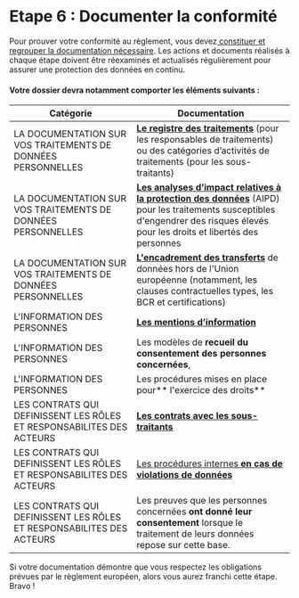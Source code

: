 # Etape 6 : Documenter la conformité

Pour prouver votre conformité au règlement, vous devez[ constituer et regrouper la documentation nécessaire](https://www.cnil.fr/fr/documenter-la-conformite). Les actions et documents réalisés à chaque étape doivent être réexaminés et actualisés régulièrement pour assurer une protection des données en continu.&#x20;

#### Votre dossier devra notamment comporter les éléments suivants :

| Catégorie                                                             |  Documentation                                                                                                                                                                                                                                                                 |
| --------------------------------------------------------------------- | ------------------------------------------------------------------------------------------------------------------------------------------------------------------------------------------------------------------------------------------------------------------------------ |
| LA DOCUMENTATION SUR VOS TRAITEMENTS DE DONNÉES PERSONNELLES          |  [**Le registre des traitements**](https://www.cnil.fr/fr/RGDP-le-registre-des-activites-de-traitement) (pour les responsables de traitements)  ou des catégories d’activités de traitements (pour les sous-traitants)                                                         |
| LA DOCUMENTATION SUR VOS TRAITEMENTS DE DONNÉES PERSONNELLES          |  [**Les analyses d’impact relatives à la protection des données**](https://www.cnil.fr/fr/RGPD-analyse-impact-protection-des-donnees-aipd) (AIPD) pour les traitements susceptibles d'engendrer des risques élevés pour les droits et libertés des personnes                   |
| LA DOCUMENTATION SUR VOS TRAITEMENTS DE DONNÉES PERSONNELLES          |  [**L'encadrement des transferts**](https://www.cnil.fr/fr/transferts-de-donnees-hors-ue-ce-qui-change-avec-le-reglement-general-sur-la-protection-des-donnees) de données hors de l'Union européenne (notamment, les clauses contractuelles types, les BCR et certifications) |
| L'INFORMATION DES PERSONNES                                           |  [**Les mentions d’information**](https://www.cnil.fr/fr/conformite-rgpd-information-des-personnes-et-transparence)                                                                                                                                                            |
| L'INFORMATION DES PERSONNES                                           |  ​Les modèles de **recueil du consentement des personnes concernées**,                                                                                                                                                                                                         |
| L'INFORMATION DES PERSONNES                                           |  Les procédures mises en place pour** l'exercice des droits**                                                                                                                                                                                                                  |
| LES CONTRATS QUI DEFINISSENT LES RÔLES ET RESPONSABILITES DES ACTEURS |  [**Les contrats avec les sous-traitants**](https://www.cnil.fr/fr/sous-traitance-exemple-de-clauses)                                                                                                                                                                          |
| LES CONTRATS QUI DEFINISSENT LES RÔLES ET RESPONSABILITES DES ACTEURS |  [Les procédures internes **en cas de violations de données**](https://www.cnil.fr/fr/les-violations-de-donnees-personnelles)                                                                                                                                                  |
| LES CONTRATS QUI DEFINISSENT LES RÔLES ET RESPONSABILITES DES ACTEURS |  Les preuves que les personnes concernées **ont donné leur consentement** lorsque le traitement de leurs données repose sur cette base.                                                                                                                                        |

Si votre documentation démontre que vous respectez les obligations prévues par le règlement européen, alors vous aurez franchi cette étape. Bravo !

